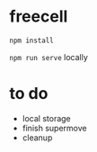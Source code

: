 # freecell

`npm install`

`npm run serve` locally

# to do

* local storage
* finish supermove
* cleanup
